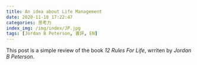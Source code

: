 ```yaml
---
title: An idea about Life Management
date: 2020-11-18 17:22:47
categories: 思考力
index_img: /img/index/JP.jpg
tags: [Jordan B Peterson, 書評, EN]
---
```

This post is a simple review of the book *12 Rules For Life*, wrriten by *Jordan B Peterson*.
